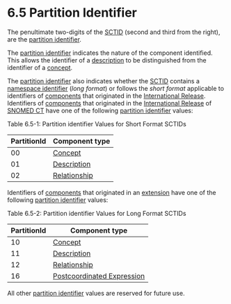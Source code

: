 # 6.5 Partition Identifier

The penultimate two-digits of the [SCTID](https://confluence.ihtsdotools.org/display/DOCRELFMT/SCTID+\(data+type\) "Reference term: SCTID \(\(data type\)\)") (second and third from the right), are the [partition identifier](https://confluence.ihtsdotools.org/display/DOCGLOSS/partition+identifier "Glossary link: partition identifier").

The [partition identifier](https://confluence.ihtsdotools.org/display/DOCGLOSS/partition+identifier "Glossary link: partition identifier") indicates the nature of the component identified. This allows the identifier of a [description](https://confluence.ihtsdotools.org/display/DOCGLOSS/description "Glossary link: description") to be distinguished from the identifier of a [concept](https://confluence.ihtsdotools.org/display/DOCGLOSS/concept "Glossary link: concept").

The [partition identifier](https://confluence.ihtsdotools.org/display/DOCGLOSS/partition+identifier "Glossary link: partition identifier") also indicates whether the [SCTID](https://confluence.ihtsdotools.org/display/DOCGLOSS/SCTID "Glossary link: SCTID") contains a [namespace identifier](https://confluence.ihtsdotools.org/display/DOCGLOSS/namespace+identifier "Glossary link: namespace identifier") (_long format_) or follows the _short format_ applicable to identifiers of [components](https://confluence.ihtsdotools.org/display/DOCGLOSS/component "Glossary link: components") that originated in the [International Release](https://confluence.ihtsdotools.org/display/DOCGLOSS/International+Release "Glossary link: International Release"). Identifiers of [components](https://confluence.ihtsdotools.org/display/DOCGLOSS/component "Glossary link: components") that originated in the [International Release](https://confluence.ihtsdotools.org/display/DOCGLOSS/International+Release "Glossary link: International Release") of [SNOMED CT](https://confluence.ihtsdotools.org/display/DOCGLOSS/SNOMED+CT "Glossary link: SNOMED CT") have one of the following [partition identifier](https://confluence.ihtsdotools.org/display/DOCGLOSS/partition+identifier "Glossary link: partition identifier") values: 

Table 6.5-1: Partition identifier Values for Short Format SCTIDs

**PartitionId**| **Component type**  
---|---  
00| [Concept](https://confluence.ihtsdotools.org/display/DOCGLOSS/Concept "Glossary link: Concept")  
01| [Description](https://confluence.ihtsdotools.org/display/DOCGLOSS/Description "Glossary link: Description")  
02| [Relationship](https://confluence.ihtsdotools.org/display/DOCGLOSS/Relationship "Glossary link: Relationship")  
  
  

Identifiers of [components](https://confluence.ihtsdotools.org/display/DOCGLOSS/component "Glossary link: components") that originated in an [extension](https://confluence.ihtsdotools.org/display/DOCGLOSS/extension "Glossary link: extension") have one of the following [partition identifier](https://confluence.ihtsdotools.org/display/DOCGLOSS/partition+identifier "Glossary link: partition identifier") values:

Table 6.5-2: Partition identifier Values for Long Format SCTIDs

**PartitionId**| **Component type**  
---|---  
10| [Concept](https://confluence.ihtsdotools.org/display/DOCGLOSS/Concept "Glossary link: Concept")  
11| [Description](https://confluence.ihtsdotools.org/display/DOCGLOSS/Description "Glossary link: Description")  
12| [Relationship](https://confluence.ihtsdotools.org/display/DOCGLOSS/Relationship "Glossary link: Relationship")  
16| [Postcoordinated Expression](https://confluence.ihtsdotools.org/display/DOCGLOSS/Postcoordinated+Expression "Glossary link: Postcoordinated Expression")  
  
All other [partition identifier](https://confluence.ihtsdotools.org/display/DOCGLOSS/partition+identifier "Glossary link: partition identifier") values are reserved for future use.
